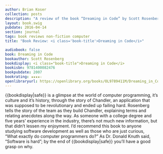 ```yaml
---
author: Brian Koser
collection: posts
description: "A review of the book “Dreaming in Code” by Scott Rosenberg"
layout: book.swig
pubdate: 2016-04-14
section: journal
tags: book reviews non-fiction computer
title: "Book Review: <i class='book-title'>Dreaming in Code</i>"

audiobook: false
book: Dreaming in Code
bookauthor: Scott Rosenberg
bookdisplay: <i class="book-title">Dreaming in Code</i>
bookisbn: 9781400082476
bookpubdate: 2007
bookrating: ★★★★☆
openlibraryurl: https://openlibrary.org/books/OL9789411M/Dreaming_in_Code
---
```

{{bookdisplay|safe}} is a glimpse at the world of computer programming, it’s culture and it’s history, through the story of Chandler, an application that was supposed to be revolutionary and ended up failing hard. Rosenberg tells the story of the team as they build Chandler, explaining terms and relating anecdotes along the way. As someone with a college degree and five years’ experience in the industry, there’s not much new information, but that didn’t lessen my enjoyment. I’d recommend this book to anyone studying software development as well as those who are just curious, “What exactly do computer programmers do?” As Dr. Donald Knuth said, “Software is hard”; by the end of {{bookdisplay|safe}} you’ll have a good grasp on why.